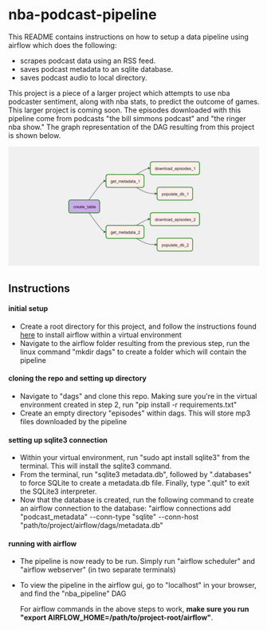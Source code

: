 # nba-podcast-pipeline
This README contains instructions on how to setup a data pipeline using airflow which does the following:
- scrapes podcast data using an RSS feed.
- saves podcast metadata to an sqlite database.
- saves podcast audio to local directory.
  
This project is a piece of a larger project which attempts to use nba podcaster sentiment, along with nba stats, to predict the outcome of games. This larger project is coming soon. The episodes downloaded with this pipeline come from podcasts "the bill simmons podcast" and "the ringer nba show." The graph representation of the DAG resulting from this project is shown below.

![dag_diagram](dag_diagram.png)

## Instructions
#### initial setup
- Create a root directory for this project, and follow the instructions found [here](https://towardsdatascience.com/an-introduction-to-apache-airflow-21111bf98c1f) to install airflow within a virtual environment
- Navigate to the airflow folder resulting from the previous step, run the linux command "mkdir dags" to create a folder which will contain the pipeline
#### cloning the repo and setting up directory
- Navigate to "dags" and clone this repo. Making sure you're in the virtual environment created in step 2, run "pip install -r requirements.txt"
- Create an empty directory "episodes" within dags. This will store mp3 files downloaded by the pipeline
#### setting up sqlite3 connection
- Within your virtual environment, run "sudo apt install sqlite3" from the terminal. This will install the sqlite3 command.
- From the terminal, run "sqlite3 metadata.db", followed by ".databases" to force SQLite to create a metadata.db file. Finally, type ".quit" to exit the SQLite3 interpreter.
- Now that the database is created, run the following command to create an airflow connection to the database: "airflow connections add "podcast_metadata" --conn-type "sqlite" --conn-host "path/to/project/airflow/dags/metadata.db"
#### running with airflow
- The pipeline is now ready to be run. Simply run "airflow scheduler" and "airflow webserver" (in two separate terminals)
- To view the pipeline in the airflow gui, go to "localhost" in your browser, and find the "nba_pipeline" DAG

  For airflow commands in the above steps to work, __make sure you run "export AIRFLOW_HOME=/path/to/project-root/airflow"__.
